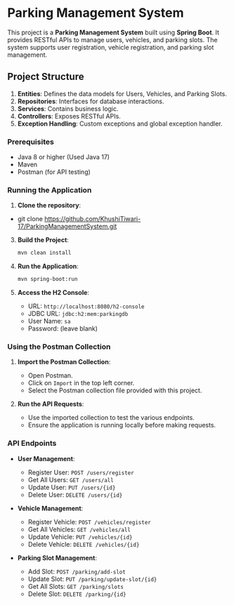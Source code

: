 # Parking Management System

This project is a **Parking Management System** built using **Spring Boot**. It provides RESTful APIs to manage users, vehicles, and parking slots. The system supports user registration, vehicle registration, and parking slot management.

## Project Structure

1. **Entities**: Defines the data models for Users, Vehicles, and Parking Slots.
2. **Repositories**: Interfaces for database interactions.
3. **Services**: Contains business logic.
4. **Controllers**: Exposes RESTful APIs.
5. **Exception Handling**: Custom exceptions and global exception handler.

### Prerequisites

- Java 8 or higher (Used Java 17)
- Maven
- Postman (for API testing)
   
### Running the Application

1. **Clone the repository**:
- git clone https://github.com/KhushiTiwari-17/ParkingManagementSystem.git


3. **Build the Project**:
   ```bash
   mvn clean install
   ```

4. **Run the Application**:
   ```bash
   mvn spring-boot:run
   ```

5. **Access the H2 Console**:
   - URL: `http://localhost:8080/h2-console`
   - JDBC URL: `jdbc:h2:mem:parkingdb`
   - User Name: `sa`
   - Password: (leave blank)

### Using the Postman Collection

1. **Import the Postman Collection**:
   - Open Postman.
   - Click on `Import` in the top left corner.
   - Select the Postman collection file provided with this project.

2. **Run the API Requests**:
   - Use the imported collection to test the various endpoints.
   - Ensure the application is running locally before making requests.

### API Endpoints

- **User Management**:
  - Register User: `POST /users/register`
  - Get All Users: `GET /users/all`
  - Update User: `PUT /users/{id}`
  - Delete User: `DELETE /users/{id}`

- **Vehicle Management**:
  - Register Vehicle: `POST /vehicles/register`
  - Get All Vehicles: `GET /vehicles/all`
  - Update Vehicle: `PUT /vehicles/{id}`
  - Delete Vehicle: `DELETE /vehicles/{id}`

- **Parking Slot Management**:
  - Add Slot: `POST /parking/add-slot`
  - Update Slot: `PUT /parking/update-slot/{id}`
  - Get All Slots: `GET /parking/slots`
  - Delete Slot: `DELETE /parking/{id}`
